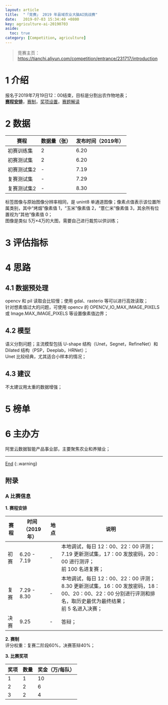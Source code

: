 ```yaml
---
layout: article
title:  "「竞赛」 2019 年县域农业大脑AI挑战赛"
date:   2019-07-03 15:34:40 +0800
key: agriculture-ai-20190703
aside:
  toc: true
category: [Competition, agriculture]
---
```

<span id='head'></span>
>竞赛主页：<https://tianchi.aliyun.com/competition/entrance/231717/introduction>   

<!--more-->

# 1 介绍
报名于2019年7月19日12：00结束，目标是分割出农作物地表；      
[**赛程安排**](#schedule)，[赛制](#rule)，[奖项设置](#awards)，[赛题解读](https://tianchi.aliyun.com/course/video?spm=5176.12586971.1001.6.18857195iHZzGv&liveId=41074)    

# 2 数据

| 赛程 | 数据量（张） | 发布时间（2019年） |  
| --- | --- | --- |
| 初赛训练集 | 2 | 6.20 |
| 初赛测试集 | 2 | 6.20 |  
| 初赛测试集2 | - | 7.19 |  
| 复赛测试集 | - | 7.29 |   
| 复赛测试集2 | - | 8.30 |   

标签图像与原始图像分辨率相同，是 unint8 单通道图像；像素点值表示该位置所属类别，其中“烤烟”像素值 1，“玉米”像素值 2，“薏仁米”像素值 3，其余所有位置视为“其他”像素值 0；   
图像是类似 5万×4万的大图，需要自己进行裁剪以供训练；     


# 3 评估指标


# 4 思路
## 4.1 数据预处理
opencv 和 pil 读取会比较慢；使用 gdal、rasterio 等可以进行高效读取；     
针对想素值过大的问题，可使用 opencv 的 OPENCV_IO_MAX_IMAGE_PIXELS 或 Image.MAX_IMAGE_PIXELS 等设置像素值边界；   

## 4.2 模型
语义分割问题；主流模型包括 U-shape 结构（Unet，Segnet，RefineNet）和 Dilated 结构（PSP，Deeplab，HRNet）；    
Unet 比较经典，尤其适合小样本的情况；    

## 4.3 建议
不太建议用太重的数据增强；    

# 5 榜单

# 6 主办方
阿里云数据智能产品事业部，主要聚焦农业和养殖业；     



-------------------  
[End](#head)
{:.warning}  


## 附录
### A 比赛信息  
<span id="schedule">**1. 赛程安排**</span>    

| 赛程 | 时间（2019年） | 地点 | 说明 |  
| --- | --- | --- |  --- |  
| 初赛 | 6.20 - 7.19 | - | 本地调试，每日 12：00、22：00 评测；<br>7.19 更新测试集，17：00 发放密码，20：00 进行测评；<br>前 100 名进复赛； |  
| 复赛 | 7.29 - 8.30 | - | 本地调试，每日 12：00、22：00 评测；<br>8.30 更新测试集，16：00 发放密码，18：00、20：00、22：00 分别进行评测和排名，取历史最优为最终结果；<br>前 5 名进入决赛；|   
| 决赛 | 9.25 | - | 答辩； |  


<span id="rule">**2. 赛制**</span>  
评分权重：复赛二阶段60%，决赛答辩40%；   

<span id="awards">**3. 比赛奖项**</span>  

| 奖项 | 数量 | 奖金（万/每队） |
| --- | --- | --- |
| 1 | 1 | 10 |
| 2 | 2 | 6 |
| 3 | 2 | 4 |
